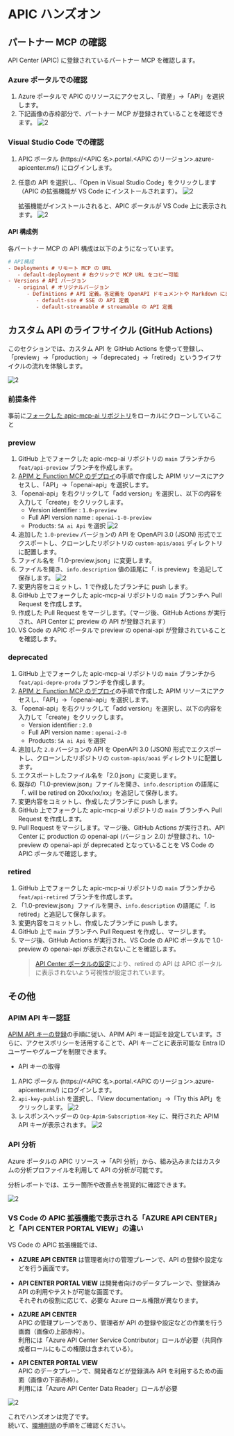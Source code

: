 # APIC ハンズオン

## パートナー MCP の確認

API Center (APIC) に登録されているパートナー MCP を確認します。

### Azure ポータルでの確認

1. Azure ポータルで APIC のリソースにアクセスし、「資産」→「API」を選択します。
2. 下記画像の赤枠部分で、パートナー MCP が登録されていることを確認できます。
   ![2](assets/2.png)

### Visual Studio Code での確認

1. APIC ポータル (https://<APIC 名>.portal.<APIC のリージョン>.azure-apicenter.ms/) にログインします。
2. 任意の API を選択し、「Open in Visual Studio Code」をクリックします（APIC の拡張機能が VS Code にインストールされます）。
   ![2](assets/3.png)

   拡張機能がインストールされると、APIC ポータルが VS Code 上に表示されます。
   ![2](assets/4.png)

#### API 構成例

各パートナー MCP の API 構成は以下のようになっています。

```ini
# API構成
- Deployments # リモート MCP の URL
   - default-deployment # 右クリックで MCP URL をコピー可能
- Versions # API バージョン
   - original # オリジナルバージョン
      - Definitions # API 定義。各定義を OpenAPI ドキュメントや Markdown に出力可能
         - default-sse # SSE の API 定義
         - default-streamable # streamable の API 定義
```

## カスタム API のライフサイクル (GitHub Actions)

このセクションでは、カスタム API を GitHub Actions を使って登録し、  
「preview」→「production」→「deprecated」→「retired」というライフサイクルの流れを体験します。

![2](assets/5.png)

### 前提条件

事前に[フォークした apic-mcp-ai リポジトリ](./README.md#前提条件)をローカルにクローンしていること

### preview

1. GitHub 上でフォークした apic-mcp-ai リポジトリの `main` ブランチから `feat/api-preview` ブランチを作成します。
2. [APIM と Function MCP のデプロイ](./README.md#apim-と-function-mcp-のデプロイ)の手順で作成した APIM リソースにアクセスし、「API」→「openai-api」を選択します。
3. 「openai-api」を右クリックして「add version」を選択し、以下の内容を入力して「create」をクリックします。
   - Version identifier : `1.0-preview`
   - Full API version name : `openai-1-0-preview`
   - Products: `SA ai Api` を選択
     ![2](assets/6.png)
4. 追加した `1.0-preview` バージョンの API を OpenAPI 3.0 (JSON) 形式でエクスポートし、クローンしたリポジトリの `custom-apis/aoai` ディレクトリに配置します。
5. ファイル名を「1.0-preview.json」に変更します。
6. ファイルを開き、`info.description` 値の語尾に「. is preview」を追記して保存します。
   ![2](assets/7.png)
7. 変更内容をコミットし、1 で作成したブランチに push します。
8. GitHub 上でフォークした apic-mcp-ai リポジトリの `main` ブランチへ Pull Request を作成します。
9. 作成した Pull Request をマージします。（マージ後、GitHub Actions が実行され、API Center に preview の API が登録されます）
10. VS Code の APIC ポータルで preview の openai-api が登録されていることを確認します。

### deprecated

1. GitHub 上でフォークした apic-mcp-ai リポジトリの `main` ブランチから `feat/api-depre-produ` ブランチを作成します。
2. [APIM と Function MCP のデプロイ](./README.md#apim-と-function-mcp-のデプロイ)の手順で作成した APIM リソースにアクセスし、「API」→「openai-api」を選択します。
3. 「openai-api」を右クリックして「add version」を選択し、以下の内容を入力して「create」をクリックします。
   - Version identifier : `2.0`
   - Full API version name : `openai-2-0`
   - Products: `SA ai Api` を選択
4. 追加した `2.0` バージョンの API を OpenAPI 3.0 (JSON) 形式でエクスポートし、クローンしたリポジトリの `custom-apis/aoai` ディレクトリに配置します。
5. エクスポートしたファイル名を「2.0.json」に変更します。
6. 既存の「1.0-preview.json」ファイルを開き、`info.description` の語尾に「. will be retired on 20xx/xx/xx」を追記して保存します。
7. 変更内容をコミットし、作成したブランチに push します。
8. GitHub 上でフォークした apic-mcp-ai リポジトリの `main` ブランチへ Pull Request を作成します。
9. Pull Request をマージします。マージ後、GitHub Actions が実行され、API Center に production の openai-api (バージョン 2.0) が登録され、1.0-preview の openai-api が deprecated となっていることを VS Code の APIC ポータルで確認します。

### retired

1. GitHub 上でフォークした apic-mcp-ai リポジトリの `main` ブランチから `feat/api-retired` ブランチを作成します。
2. 「1.0-preview.json」ファイルを開き、`info.description` の語尾に「. is retired」と追記して保存します。
3. 変更内容をコミットし、作成したブランチに push します。
4. GitHub 上で `main` ブランチへ Pull Request を作成し、マージします。
5. マージ後、GitHub Actions が実行され、VS Code の APIC ポータルで 1.0-preview の openai-api が表示されないことを確認します。
   > [API Center ポータルの設定](./README.md#api-center-ポータルの設定)により、retired の API は APIC ポータルに表示されないよう可視性が設定されています。

## その他

### APIM API キー認証

[APIM API キーの登録](./README.md#apic-への-apim-api-キーの登録)の手順に従い、APIM API キー認証を設定しています。さらに、アクセスポリシーを活用することで、API キーごとに表示可能な Entra ID ユーザーやグループを制限できます。

- API キーの取得

1. APIC ポータル (https://<APIC 名>.portal.<APIC のリージョン>.azure-apicenter.ms/) にログインします。
2. `api-key-publish` を選択し、「View documentation」→「Try this API」をクリックします。
   ![2](assets/9.png)
3. レスポンスヘッダーの `Ocp-Apim-Subscription-Key` に、発行された APIM API キーが表示されます。
   ![2](assets/10.png)

### API 分析

Azure ポータルの APIC リソース →「API 分析」から、組み込みまたはカスタムの分析プロファイルを利用して API の分析が可能です。

分析レポートでは、エラー箇所や改善点を視覚的に確認できます。

![2](assets/11.png)

### VS Code の APIC 拡張機能で表示される「AZURE API CENTER」と「API CENTER PORTAL VIEW」の違い

VS Code の APIC 拡張機能では、

- **AZURE API CENTER** は管理者向けの管理プレーンで、API の登録や設定などを行う画面です。
- **API CENTER PORTAL VIEW** は開発者向けのデータプレーンで、登録済み API の利用やテストが可能な画面です。  
  それぞれの役割に応じて、必要な Azure ロール権限が異なります。

- **AZURE API CENTER**  
   APIC の管理プレーンであり、管理者が API の登録や設定などの作業を行う画面（画像の上部赤枠）。  
   利用には「Azure API Center Service Contributor」ロールが必要（共同作成者ロールにもこの権限は含まれている）。

- **API CENTER PORTAL VIEW**  
   APIC のデータプレーンで、開発者などが登録済み API を利用するための画面（画像の下部赤枠）。  
   利用には「Azure API Center Data Reader」ロールが必要

![2](assets/8.png)

これでハンズオンは完了です。<br>
続いて、[環境削除](./README.md#環境削除)の手順をご確認ください。
